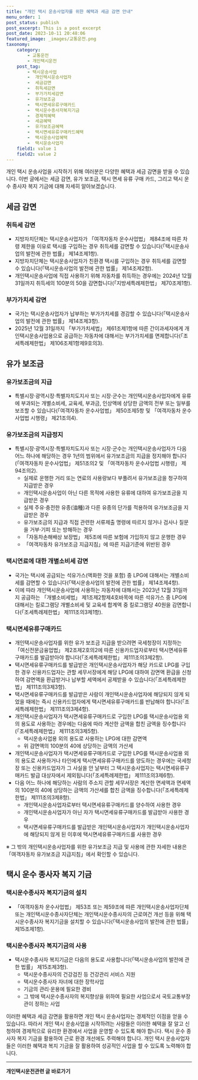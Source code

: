 ```yaml
---
title: "개인 택시 운송사업자를 위한 혜택과 세금 감면 안내"
menu_order: 1
post_status: publish
post_excerpt: This is a post excerpt
post_date: 2023-10-11 20:48:06
featured_image: _images/교통운전.png
taxonomy:
    category:
        - 교통운전
        - 개인택시운전
    post_tag:
        - 택시운송사업
        -  개인택시운송사업자
        -  세금감면
        -  취득세감면
        -  부가가치세감면
        -  유가보조금
        -  택시면세유류구매카드
        -  택시운수종사자복지기금
        -  경제적혜택
        -  세금혜택
        -  유가보조금혜택
        -  택시면세유류구매카드혜택
        -  택시운송사업혜택
        -  택시운송사업자
    field1: value 1
    field2: value 2
---
```




개인 택시 운송사업을 시작하기 위해 여러분은 다양한 혜택과 세금 감면을 받을 수 있습니다. 이번 글에서는 세금 감면, 유가 보조금, 택시 면세 유류 구매 카드, 그리고 택시 운수 종사자 복지 기금에 대해 자세히 알아보겠습니다.

## 세금 감면

### 취득세 감면
- 지방자치단체는 택시운송사업자가 「여객자동차 운수사업법」 제84조에 따른 차령 제한을 이유로 택시를 구입하는 경우 취득세를 감면할 수 있습니다(「택시운송사업의 발전에 관한 법률」 제14조제1항).
- 지방자치단체는 택시운송사업자가 친환경 택시를 구입하는 경우 취득세를 감면할 수 있습니다(「택시운송사업의 발전에 관한 법률」 제14조제2항).
- 개인택시운송사업에 직접 사용하기 위해 자동차를 취득하는 경우에는 2024년 12월 31일까지 취득세의 100분의 50을 감면합니다(「지방세특례제한법」 제70조제1항).

### 부가가치세 감면
- 국가는 택시운송사업자가 납부하는 부가가치세를 경감할 수 있습니다(「택시운송사업의 발전에 관한 법률」 제14조제3항).
- 2025년 12월 31일까지 「부가가치세법」 제61조제1항에 따른 간이과세자에게 개인택시운송사업용으로 공급하는 자동차에 대해서는 부가가치세를 면제합니다(「조세특례제한법」 제106조제1항제9호의3).

## 유가 보조금

### 유가보조금의 지급
- 특별시장·광역시장·특별자치도지사 또는 시장·군수는 개인택시운송사업자에게 유류에 부과되는 개별소비세, 교육세, 부과금, 인상액에 상당한 금액의 전부 또는 일부를 보조할 수 있습니다(「여객자동차 운수사업법」 제50조제5항 및 「여객자동차 운수사업법 시행령」 제21조의4).

### 유가보조금의 지급정지
- 특별시장·광역시장·특별자치도지사 또는 시장·군수는 개인택시운송사업자가 다음 어느 하나에 해당하는 경우 1년의 범위에서 유가보조금의 지급을 정지해야 합니다(「여객자동차 운수사업법」 제51조의2 및 「여객자동차 운수사업법 시행령」 제94조의2).
  - 실제로 운행한 거리 또는 연료의 사용량보다 부풀려서 유가보조금을 청구하여 지급받은 경우
  - 개인택시운송사업이 아닌 다른 목적에 사용한 유류에 대하여 유가보조금을 지급받은 경우
  - 실제 주유·충전한 유종(油種)과 다른 유종의 단가를 적용하여 유가보조금을 지급받은 경우
  - 유가보조금의 지급과 직접 관련한 서류제출 명령에 따르지 않거나 검사나 질문을 거부·기피 또는 방해하는 경우
  - 「자동차손해배상 보장법」 제5조에 따른 보험에 가입하지 않고 운행한 경우
  - 「여객자동차 유가보조금 지급지침」에 따른 지급기준에 위반된 경우

### 택시연료에 대한 개별소비세 감면
- 국가는 택시에 공급되는 석유가스(액화한 것을 포함) 중 LPG에 대해서는 개별소비세를 감면할 수 있습니다(「택시운송사업의 발전에 관한 법률」 제14조제4항).
- 이에 따라 개인택시운송사업에 사용하는 자동차에 대해서는 2023년 12월 31일까지 공급하는 「개별소비세법」 제1조제2항제4호바목에 따른 석유가스 중 LPG에 대해서는 킬로그램당 개별소비세 및 교육세 합계액 중 킬로그램당 40원을 감면합니다(「조세특례제한법」 제111조의3제1항).

### 택시면세유류구매카드
- 개인택시운송사업자를 위한 유가 보조금 지급을 받으려면 국세청장이 지정하는 「여신전문금융업법」 제2조제2호의2에 따른 신용카드업자로부터 택시면세유류구매카드를 발급받아야 합니다(「조세특례제한법」 제111조의3제2항).
- 택시면세유류구매카드를 발급받은 개인택시운송사업자가 해당 카드로 LPG를 구입한 경우 신용카드업자는 관할 세무서장에게 해당 LPG에 대하여 감면액 환급을 신청하여 감면액을 환급받거나 납부할 세액에서 공제받을 수 있습니다(「조세특례제한법」 제111조의3제3항).
- 택시면세유류구매카드를 발급받은 사람이 개인택시운송사업자에 해당되지 않게 되었을 때에는 즉시 신용카드업자에게 택시면세유류구매카드를 반납해야 합니다(「조세특례제한법」 제111조의3제4항).
- 개인택시운송사업자가 택시면세유류구매카드로 구입한 LPG를 택시운송사업용 외의 용도로 사용하는 경우에는 다음에 따라 계산한 금액을 합친 금액을 징수합니다(「조세특례제한법」 제111조의3제5항).
  - 택시운송사업용 외의 용도로 사용하는 LPG에 대한 감면액
  - 위 감면액의 100분의 40에 상당하는 금액의 가산세
- 개인택시운송사업자가 택시면세유류구매카드로 구입한 LPG를 택시운송사업용 외의 용도로 사용하거나 타인에게 택시면세유류구매카드를 양도하는 경우에는 국세청장 또는 신용카드업자가 그 사실을 안 날부터 그 택시운송사업자는 택시면세유류구매카드 발급 대상자에서 제외됩니다(「조세특례제한법」 제111조의3제6항).
- 다음 어느 하나에 해당하는 사람의 주소지 관할 세무서장은 계산한 면세액과 면세액의 100분의 40에 상당하는 금액의 가산세를 합친 금액을 징수합니다(「조세특례제한법」 제111조의3제8항).
  - 개인택시운송사업자로부터 택시면세유류구매카드를 양수하여 사용한 경우
  - 개인택시운송사업자가 아닌 자가 택시면세유류구매카드를 발급받아 사용한 경우
  - 택시면세유류구매카드를 발급받은 개인택시운송사업자가 개인택시운송사업자에 해당되지 않게 된 이후에 택시면세유류구매카드를 사용한 경우

※ 그 밖의 개인택시운송사업자를 위한 유가보조금 지급 및 사용에 관한 자세한 내용은 「여객자동차 유가보조금 지급지침」에서 확인할 수 있습니다.

## 택시 운수 종사자 복지 기금

### 택시운수종사자 복지기금의 설치
- 「여객자동차 운수사업법」 제53조 또는 제59조에 따른 개인택시운송사업자단체 또는 개인택시운수종사자단체는 개인택시운수종사자의 근로여건 개선 등을 위해 택시운수종사자 복지기금을 설치할 수 있습니다(「택시운송사업의 발전에 관한 법률」 제15조제1항).

### 택시운수종사자 복지기금의 사용
- 택시운수종사자 복지기금은 다음의 용도로 사용합니다(「택시운송사업의 발전에 관한 법률」 제15조제3항).
  - 택시운수종사자의 건강검진 등 건강관리 서비스 지원
  - 택시운수종사자 자녀에 대한 장학사업
  - 기금의 관리·운용에 필요한 경비
  - 그 밖에 택시운수종사자의 복지향상을 위하여 필요한 사업으로서 국토교통부장관이 정하는 사업

이러한 혜택과 세금 감면을 활용하면 개인 택시 운송사업자는 경제적인 이점을 얻을 수 있습니다. 따라서 개인 택시 운송사업을 시작하려는 사람들은 이러한 혜택을 잘 알고 신청하여 경제적으로 유리한 환경에서 사업을 운영할 수 있도록 해야 합니다. 택시 운수 종사자 복지 기금을 활용하여 근로 환경 개선에도 주력해야 합니다. 개인 택시 운송사업자들은 이러한 혜택과 복지 기금을 잘 활용하여 성공적인 사업을 할 수 있도록 노력해야 합니다.


<!-- wp:separator -->
<hr class="wp-block-separator has-alpha-channel-opacity"/>
<!-- /wp:separator -->
<!-- wp:group {"backgroundColor":"base","layout":{"type":"constrained"}} -->
<div class="wp-block-group has-base-background-color has-background">
<!-- wp:paragraph {"align":"center","fontSize":"large"} -->
<p class="has-text-align-center has-large-font-size"><strong>개인택시운전관련 글 바로가기</strong></p>
<!-- /wp:paragraph -->


<!-- wp:latest-posts{"categories": [{"id": 1441, "count": 100, "description": "", "link": "https://uknowlaw.com/category/https://uknowlaw.com/category/%ea%b0%9c%ec%9d%b8%ed%83%9d%ec%8b%9c%ec%9a%b4%ec%a0%84//", "name": "개인택시운전", "slug": "개인택시운전", "taxonomy": "category", "parent": 0, "meta": [],"_links":{"self":[{"href":"https://uknowlaw.com/wp-json/wp/v2/categories/1441"}],"collection":[{"href":"https://uknowlaw.com/wp-json/wp/v2/categories"}],"about":[{"href":"https://uknowlaw.com/wp-json/wp/v2/taxonomies/category"}],"wp:post_type":[{"href":"https://uknowlaw.com/wp-json/wp/v2/posts?categories=1441"}],"curies":[{"name":"wp","href":"https://api.w.org/{rel}","templated":true}]}}],"postsToShow":100,"excerptLength":28,"postLayout":"grid","columns":2,"featuredImageAlign":"left","featuredImageSizeSlug":"large","fontSize":"medium"} /-->
</div>
<!-- /wp:group -->
    